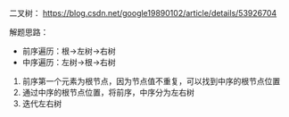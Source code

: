 二叉树： https://blog.csdn.net/google19890102/article/details/53926704

解题思路：
* 前序遍历：根->左树->右树
* 中序遍历：左树->根->右树
1. 前序第一个元素为根节点，因为节点值不重复，可以找到中序的根节点位置
2. 通过中序的根节点位置，将前序，中序分为左右树
3. 迭代左右树
